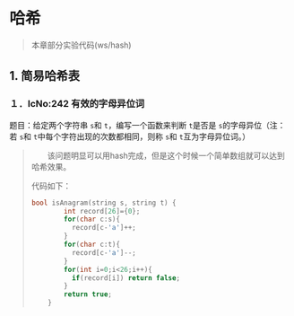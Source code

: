 # 哈希

> 本章部分实验代码(ws/hash)

## 1. 简易哈希表

### １．lcNo:242 有效的字母异位词

题目：给定两个字符串 `s`和 `t`，编写一个函数来判断 `t`是否是 `s`的字母异位（注：若 `s`和 `t`中每个字符出现的次数都相同，则称 `s`和 `t`互为字母异位词。）

> 　　该问题明显可以用hash完成，但是这个时候一个简单数组就可以达到哈希效果。
>
> 代码如下：
>
> ```cpp
> bool isAnagram(string s, string t) {
>         int record[26]={0};
>         for(char c:s){
>           record[c-'a']++;
>         }
>         for(char c:t){
>           record[c-'a']--;
>         }
>         for(int i=0;i<26;i++){
>           if(record[i]) return false;
>         }
>         return true;
>     }
> ```
